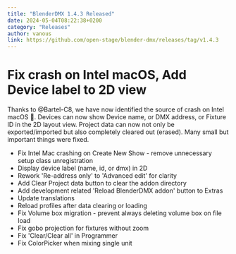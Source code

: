 ```yaml
---
title: "BlenderDMX 1.4.3 Released"
date: 2024-05-04T08:22:38+0200
category: "Releases"
author: vanous
link: https://github.com/open-stage/blender-dmx/releases/tag/v1.4.3
---
```

# Fix crash on Intel macOS, Add Device label to 2D view

Thanks to @Bartel-C8, we have now identified the source of crash on Intel macOS :tada:. Devices can now show Device name, or DMX address, or Fixture ID in the 2D layout view. Project data can now not only be exported/imported but also completely cleared out (erased). Many small but important things were fixed.

* Fix Intel Mac crashing on Create New Show - remove unnecessary setup class unregistration
* Display device label (name, id, or dmx) in 2D
* Rework 'Re-address only' to 'Advanced edit' for clarity
* Add Clear Project data button to clear the addon directory
* Add development related 'Reload BlenderDMX addon' button to Extras
* Update translations
* Reload profiles after data clearing or loading
* Fix Volume box migration - prevent always deleting volume box on file load
* Fix gobo projection for fixtures without zoom
* Fix 'Clear/Clear all' in Programmer
* Fix ColorPicker when mixing single unit
